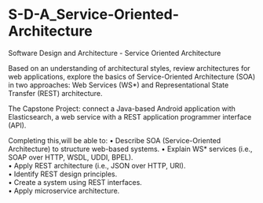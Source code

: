 # S-D-A_Service-Oriented-Architecture
Software Design and Architecture - Service Oriented Architecture


Based on an understanding of architectural styles, review architectures for web applications, explore the basics of Service-Oriented Architecture (SOA) in two approaches: Web Services (WS*) and Representational State Transfer (REST) architecture. 

The Capstone Project: connect a Java-based Android application with Elasticsearch, a web service with a REST application programmer interface (API).

Completing this,will be able to: 
• Describe SOA (Service-Oriented Architecture) to structure web-based systems.
• Explain WS* services (i.e., SOAP over HTTP, WSDL, UDDI, BPEL).	
• Apply REST architecture (i.e., JSON over HTTP, URI).	
• Identify REST design principles.	
• Create a system using REST interfaces.	
• Apply microservice architecture.
